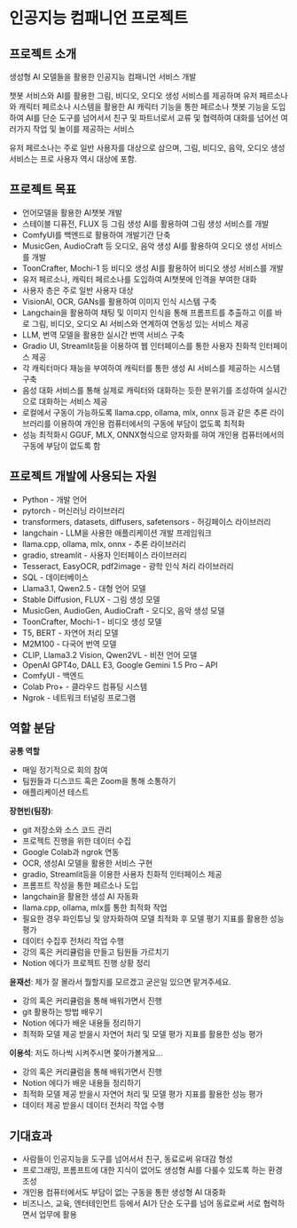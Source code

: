 # 인공지능 컴패니언 프로젝트

## 프로젝트 소개

생성형 AI 모델들을 활용한 인공지능 컴패니언 서비스 개발

챗봇 서비스와 AI를 활용한 그림, 비디오, 오디오 생성 서비스를 제공하며 유저 페르소나와 캐릭터 페르소나 시스템을 활용한 AI 캐릭터 기능을 통한 페르소나 챗봇 기능을 도입하여 AI를 단순 도구를 넘어서서 친구 및 파트너로서 교류 및 협력하여 대화를 넘어선 여러가지 작업 및 놀이를 제공하는 서비스

유저 페르소나는 주로 일반 사용자를 대상으로 삼으며, 그림, 비디오, 음악, 오디오 생성 서비스는 프로 사용자 역시 대상에 포함.

## 프로젝트 목표

- 언어모델을 활용한 AI챗봇 개발
- 스테이블 디퓨전, FLUX 등 그림 생성 AI를 활용하여 그림 생성 서비스를 개발
- ComfyUI를 백엔드로 활용하여 개발기간 단축
- MusicGen, AudioCraft 등 오디오, 음악 생성 AI를 활용하여 오디오 생성 서비스를 개발
- ToonCrafter, Mochi-1 등 비디오 생성 AI를 활용하어 비디오 생성 서비스를 개발
- 유저 페르소나, 캐릭터 페르소나를 도입하여 AI챗봇에 인격을 부여한 대화
- 사용자 층은 주로 일반 사용자 대상
- VisionAI, OCR, GANs를 활용하여 이미지 인식 시스템 구축
- Langchain을 활용하여 채팅 및 이미지 인식을 통해 프롬프트를 추출하고 이를 바로 그림, 비디오, 오디오 AI 서비스와 연계하여 연동성 있는 서비스 제공
- LLM, 번역 모델을 활용한 실시간 번역 서비스 구축
- Gradio UI, Streamlit등을 이용하여 웹 인터페이스를 통한 사용자 친화적 인터페이스 제공
- 각 캐릭터마다 재능을 부여하여 캐릭터를 통한 생성 AI 서비스를 제공하는 시스템 구축
- 음성 대화 서비스를 통해 실제로 캐릭터와 대화하는 듯한 분위기를 조성하여 실시간으로 대화하는 서비스 제공
- 로컬에서 구동이 가능하도록 llama.cpp, ollama, mlx, onnx 등과 같은 추론 라이브러리를 이용하여 개인용 컴퓨터에서의 구동에 부담이 없도록 최적화
- 성능 최적화시 GGUF, MLX, ONNX형식으로 양자화를 햐여 개인용 컴퓨터에서의 구동에 부담이 없도록 함

## 프로젝트 개발에 사용되는 자원

- Python - 개발 언어
- pytorch - 머신러닝 라이브러리
- transformers, datasets, diffusers, safetensors - 허깅페이스 라이브러리
- langchain - LLM을 사용한 애플리케이션 개발 프레임워크
- llama.cpp, ollama, mlx, onnx - 추론 라이브러리
- gradio, streamlit - 사용자 인터페이스 라이브러리
- Tesseract, EasyOCR, pdf2image - 광학 인식 처리 라이브러리
- SQL - 데이터베이스
- Llama3.1, Qwen2.5 - 대형 언어 모델
- Stable Diffusion, FLUX - 그림 생성 모델
- MusicGen, AudioGen, AudioCraft - 오디오, 음악 생성 모델
- ToonCrafter, Mochi-1 - 비디오 생성 모델
- T5, BERT - 자연어 처리 모델
- M2M100 - 다국어 번역 모델
- CLIP, Llama3.2 Vision, Qwen2VL - 비전 언어 모델
- OpenAI GPT4o, DALL E3, Google Gemini 1.5 Pro – API
- ComfyUI - 백엔드
- Colab Pro+ - 클라우드 컴퓨팅 시스템
- Ngrok - 네트워크 터널링 프로그램


## 역할 분담

**공통 역할**

- 매일 정기적으로 회의 참여
- 팀원들과 디스코드 혹은 Zoom을 통해 소통하기
- 애플리케이션 테스트

**장현빈(팀장)**:

- git 저장소와 소스 코드 관리
- 프로젝트 진행을 위한 데이터 수집
- Google Colab과 ngrok 연동
- OCR, 생성AI 모델을 활용한 서비스 구현
- gradio, Streamlit등을 이용한 사용자 친화적 인터페이스 제공
- 프롬프트 작성을 통한 페르소나 도입
- langchain을 활용한 생성 AI 자동화
- llama.cpp, ollama, mlx를 통한 최적화 작업
- 필요한 경우 파인튜닝 및 양자화하여 모델 최적화 후 모델 평기 지표를 활용한 성능 평가
- 데이터 수집후 전처리 작업 수행
- 강의 혹은 커리큘럼을 만들고 팀원들 가르치기
- Notion 에다가 프로젝트 진행 상황 정리

**윤재선**: 제가 잘 몰라서 뭘할지를 모르겠고 굳은일 있으면 맡겨주세요.

- 강의 혹은 커리큘럼을 통해 배워가면서 진행
- git 활용하는 방법 배우기
- Notion 에다가 배운 내용들 정리하기
- 최적화 모델 제공 받을시 자연어 처리 및 모델 평가 지표를 활용한 성능 평가

**이용석**: 저도 하나씩 시켜주시면 쫒아가볼게요…

- 강의 혹은 커리큘럼을 통해 배워가면서 진행
- Notion 에다가 배운 내용들 정리하기
- 최적화 모델 제공 받을시 자연어 처리 및 모델 평가 지표를 활용한 성능 평가
- 데이터 제공 받을시 데이터 전처리 작업 수행

## 기대효과

- 사람들이 인공지능을 도구를 넘어서서 친구, 동료로써 유대감 형성
- 프로그래밍, 프롬프트에 대한 지식이 없어도 생성형 AI를 다룰수 있도록 하는 환경 조성
- 개인용 컴퓨터에서도 부담이 없는 구동을 통한 생성형 AI 대중화
- 비즈니스, 교육, 엔터테인먼트 등에서 AI가 단순 도구를 넘어 동료로써 서로 협력하면서 업무에 활용